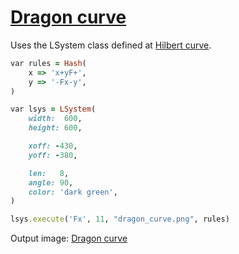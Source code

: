 [1]: http://rosettacode.org/wiki/Dragon_curve

# [Dragon curve][1]

Uses the LSystem class defined at [Hilbert curve](https://rosettacode.org/wiki/Hilbert_curve#Sidef).

```ruby
var rules = Hash(
    x => 'x+yF+',
    y => '-Fx-y',
)

var lsys = LSystem(
    width:  600,
    height: 600,

    xoff: -430,
    yoff: -380,

    len:   8,
    angle: 90,
    color: 'dark green',
)

lsys.execute('Fx', 11, "dragon_curve.png", rules)
```

Output image: [Dragon curve](https://github.com/trizen/rc/blob/master/img/dragon_curve-sidef.png)
